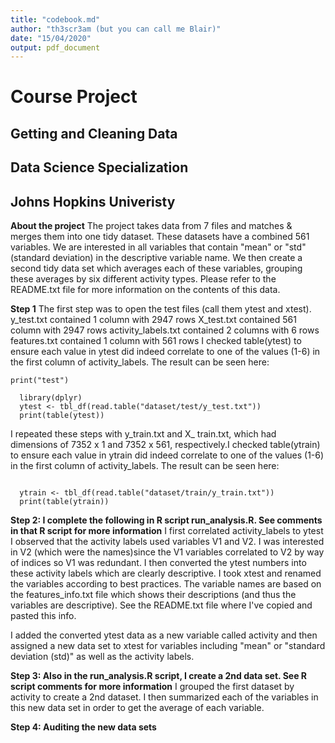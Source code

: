 ```yaml
---
title: "codebook.md"
author: "th3scr3am (but you can call me Blair)"
date: "15/04/2020"
output: pdf_document
---
```



# **Course Project**
## Getting and Cleaning Data
## Data Science Specialization
## Johns Hopkins Univeristy

**About the project**
The project takes data from 7 files and matches & merges them into one tidy dataset.
These datasets have a combined 561 variables.  We are interested in all variables
that contain "mean" or "std" (standard deviation) in the descriptive variable name.
We then create a second tidy data set which averages each of these variables, grouping
these averages by six different activity types. Please refer to the README.txt file
for more information on the contents of this data.

**Step 1**
The first step was to open the test files (call them ytest and xtest).
y_test.txt contained 1 column with 2947 rows
X_test.txt contained 561 column with 2947 rows
activity_labels.txt contained 2 columns with 6 rows
features.txt contained 1 column with 561 rows
I checked table(ytest) to ensure each value in ytest did indeed correlate
to one of the values (1-6) in the first column of activity_labels. The result 
can be seen here:

```{r eval=TRUE}
print("test")
```

```{r}
  library(dplyr)
  ytest <- tbl_df(read.table("dataset/test/y_test.txt"))
  print(table(ytest))
```

I repeated these steps with y_train.txt and X_ train.txt, which had dimensions
of 7352 x 1 and 7352 x 561, respectively.I checked table(ytrain) to ensure each 
value in ytrain did indeed correlate to one of the values (1-6) in the first column 
of activity_labels. The result can be seen here:

```{r}
  
  ytrain <- tbl_df(read.table("dataset/train/y_train.txt"))
  print(table(ytrain))
```

**Step 2: I complete the following in R script run_analysis.R. See comments in that
R script for more information**
I first correlated activity_labels to ytest
I observed that the activity labels used variables V1 and V2. I was interested 
in V2 (which were the names)since the V1 variables correlated to V2 by way of 
indices so V1 was redundant. I then converted the ytest numbers into these 
activity labels which are clearly descriptive.  I took xtest and renamed the variables 
according to best practices. The variable names are based on the features_info.txt
file which shows their descriptions (and thus the variables are descriptive).  See the
README.txt file where I've copied and pasted this info. 

I added the converted ytest data as a new variable called activity and then 
assigned a new data set to xtest for variables including "mean" or "standard deviation (std)"
as well as the activity labels.

**Step 3: Also in the run_analysis.R script, I create a 2nd data set. See R script
comments for more information**
I grouped the first dataset by activity to create a 2nd dataset.  I then summarized each
of the variables in this new data set in order to get the average of each variable.

**Step 4: Auditing the new data sets**

